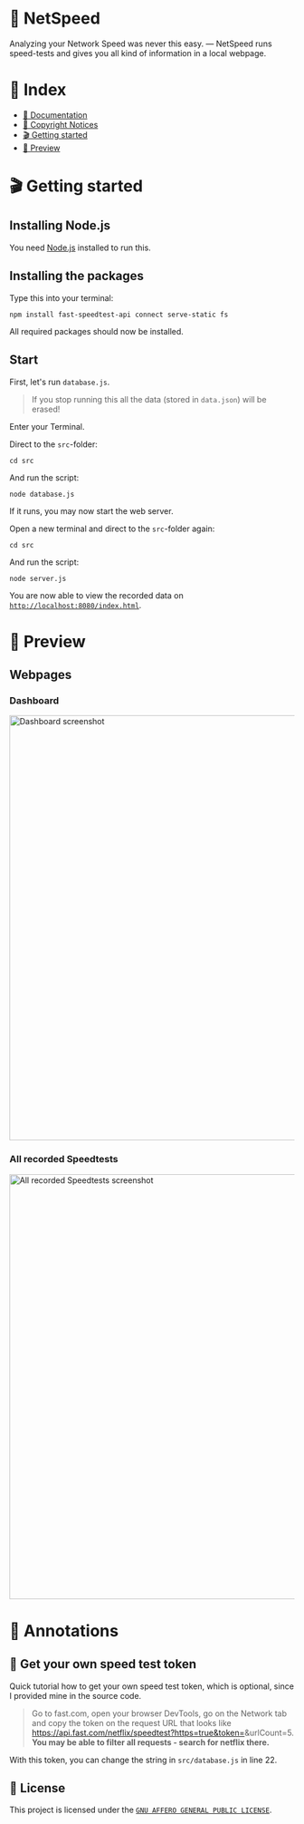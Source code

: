 # 🚀 NetSpeed
Analyzing your Network Speed was never this easy. — NetSpeed runs speed-tests and gives you all kind of information in a local webpage. 

# 📌 Index
- [📂 Documentation](https://github.com/luisoos/NetSpeed/)
- [🤝 Copyright Notices](https://github.com/luisoos/NetSpeed/blob/main/Copyright-Notices.md)
- [🎬 Getting started](https://github.com/luisoos/NetSpeed/main/README.md#-getting-started)
- [👀 Preview](https://github.com/luisoos/NetSpeed/main/README.md#-preview)

# 🎬 Getting started

## Installing Node.js
You need [Node.js](https://nodejs.org) installed to run this.

## Installing the packages
Type this into your terminal:

```
npm install fast-speedtest-api connect serve-static fs
```

All required packages should now be installed.

## Start
First, let's run `database.js`.

> If you stop running this all the data (stored in `data.json`) will be erased!

Enter your Terminal.

Direct to the `src`-folder:
```
cd src
```

And run the script:
```
node database.js
```


If it runs, you may now start the web server.

Open a new terminal and direct to the `src`-folder again:
```
cd src
```

And run the script:

```
node server.js
```

You are now able to view the recorded data on [`http://localhost:8080/index.html`](http://localhost:8080/index.html).

# 👀 Preview
## Webpages
### Dashboard
<img src="https://user-images.githubusercontent.com/81855420/162267750-500a2069-ac69-4612-bacd-b148f33affa4.png" alt="Dashboard screenshot" width="750">

### All recorded Speedtests
<img src="https://user-images.githubusercontent.com/81855420/162267799-1a8f01f2-de32-4480-8192-7ea1b2450b78.png" alt="All recorded Speedtests screenshot" width="750">

# 📑 Annotations
## 🔌 Get your own speed test token
Quick tutorial how to get your own speed test token, which is optional, since I provided mine in the source code.
> Go to fast.com, open your browser DevTools, go on the Network tab and copy the token on the request URL that looks like https://api.fast.com/netflix/speedtest?https=true&token=<the-token>&urlCount=5. **You may be able to filter all requests - search for netflix there.**

With this token, you can change the string in `src/database.js` in line 22.

## 📄 License
This project is licensed under the [`GNU AFFERO GENERAL PUBLIC LICENSE`](https://github.com/luisoos/NetSpeed/blob/main/LICENSE).
